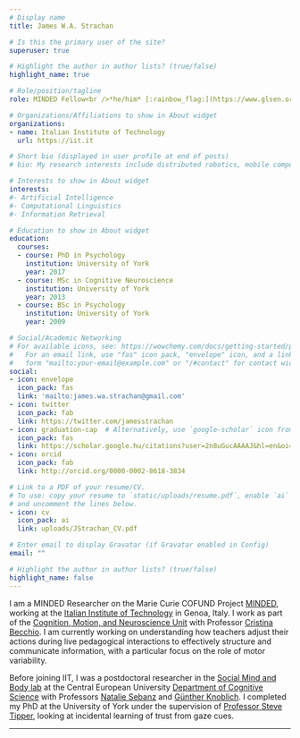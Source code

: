 ```yaml
---
# Display name
title: James W.A. Strachan

# Is this the primary user of the site?
superuser: true

# Highlight the author in author lists? (true/false)
highlight_name: true

# Role/position/tagline
role: MINDED Fellow<br />*he/him* [:rainbow_flag:](https://www.glsen.org/sites/default/files/GLSEN%20Pronouns%20Resource.pdf "Why am I sharing my pronouns?")

# Organizations/Affiliations to show in About widget
organizations:
- name: Italian Institute of Technology
  url: https://iit.it

# Short bio (displayed in user profile at end of posts)
# bio: My research interests include distributed robotics, mobile computing and programmable matter.

# Interests to show in About widget
interests:
#- Artificial Intelligence
#- Computational Linguistics
#- Information Retrieval

# Education to show in About widget
education:
  courses:
  - course: PhD in Psychology
    institution: University of York
    year: 2017
  - course: MSc in Cognitive Neuroscience
    institution: University of York
    year: 2013
  - course: BSc in Psychology
    institution: University of York
    year: 2009

# Social/Academic Networking
# For available icons, see: https://wowchemy.com/docs/getting-started/page-builder/#icons
#   For an email link, use "fas" icon pack, "envelope" icon, and a link in the
#   form "mailto:your-email@example.com" or "/#contact" for contact widget.
social:
- icon: envelope
  icon_pack: fas
  link: 'mailto:james.wa.strachan@gmail.com'
- icon: twitter
  icon_pack: fab
  link: https://twitter.com/jamesstrachan
- icon: graduation-cap  # Alternatively, use `google-scholar` icon from `ai` icon pack
  icon_pack: fas
  link: https://scholar.google.hu/citations?user=2n8uGucAAAAJ&hl=en&oi=ao
- icon: orcid
  icon_pack: fab
  link: http://orcid.org/0000-0002-8618-3834

# Link to a PDF of your resume/CV.
# To use: copy your resume to `static/uploads/resume.pdf`, enable `ai` icons in `params.toml`, 
# and uncomment the lines below.
- icon: cv
  icon_pack: ai
  link: uploads/JStrachan_CV.pdf

# Enter email to display Gravatar (if Gravatar enabled in Config)
email: ""

# Highlight the author in author lists? (true/false)
highlight_name: false
---
```

I am a MINDED Researcher on the Marie Curie COFUND Project [MINDED](https://minded-cofund.eu), working at the [Italian Institute of Technology](http://iit.it) in Genoa, Italy. I work as part of the [Cognition, Motion, and Neuroscience Unit](https://www.iit.it/research/lines/cognition-motion-and-neuroscience) with Professor [Cristina Becchio](https://www.iit.it/it/people/cristina-becchio). I am currently working on understanding how teachers adjust their actions during live pedagogical interactions to effectively structure and communicate information, with a particular focus on the role of motor variability.

Before joining IIT, I was a postdoctoral researcher in the [Social Mind and Body lab](http://somby.ceu.edu) at the Central European University [Department of Cognitive Science](https://cognitivescience.ceu.edu) with Professors [Natalie Sebanz](http://somby.ceu.edu/people/natalie-sebanz) and [G&uuml;nther Knoblich](http://somby.ceu.edu/people/gunther-knoblich). I completed my PhD at the University of York under the supervision of [Professor Steve Tipper](https://www.york.ac.uk/psychology/staff/emeritusfaculty/steventipper/), looking at incidental learning of trust from gaze cues.


---


